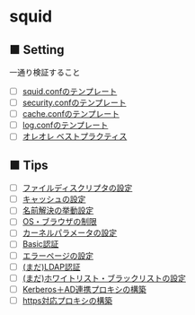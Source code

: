 # squid
## ■ Setting
一通り検証すること
- [ ] [squid.confのテンプレート](https://github.com/thetaru/memorandum/tree/master/OS/Linux/RHEL7/squid/conf_template)
- [ ] [security.confのテンプレート](https://github.com/thetaru/memorandum/tree/master/OS/Linux/RHEL7/squid/security_template)
- [ ] [cache.confのテンプレート](https://github.com/thetaru/memorandum/tree/master/OS/Linux/RHEL7/squid/cache_template)
- [ ] [log.confのテンプレート](https://github.com/thetaru/memorandum/tree/master/OS/Linux/RHEL7/squid/log_template)
- [ ] [オレオレ ベストプラクティス](https://github.com/thetaru/memorandum/tree/master/OS/Linux/RHEL7/squid/Bestpractice)
## ■ Tips
- [ ] [ファイルディスクリプタの設定](https://github.com/thetaru/memorandum/tree/master/OS/Linux/RHEL7/squid/filedescriptor)
- [ ] [キャッシュの設定](https://github.com/thetaru/memorandum/tree/master/OS/Linux/RHEL7/squid/cache)
- [ ] [名前解決の挙動設定](https://github.com/thetaru/memorandum/tree/master/OS/Linux/RHEL7/squid/NameResolution)
- [ ] [OS・ブラウザの制限](https://github.com/thetaru/memorandum/tree/master/OS/Linux/RHEL7/squid/os_browser)
- [ ] [カーネルパラメータの設定](https://github.com/thetaru/memorandum/tree/master/OS/Linux/RHEL7/squid/KernelParameter)
- [ ] [Basic認証](https://github.com/thetaru/memorandum/tree/master/OS/Linux/RHEL7/squid/auth)
- [ ] [エラーページの設定](https://github.com/thetaru/memorandum/tree/master/OS/Linux/RHEL7/squid/error_page)
- [ ] [(まだ)LDAP認証](https://github.com/thetaru/memorandum/tree/master/OS/Linux/RHEL7/squid/auth_LDAP)
- [ ] [(まだ)ホワイトリスト・ブラックリストの設定]()
- [ ] [Kerberos＋AD連携プロキシの構築]()
- [ ] [https対応プロキシの構築]()
